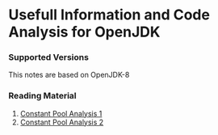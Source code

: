 # Usefull Information and Code Analysis for OpenJDK

### Supported Versions
This notes are based on OpenJDK-8

### Reading Material
1. [Constant Pool Analysis 1](https://github.com/jackkolokasis/openjdk_notes/blob/master/constant_pool.md)
1. [Constant Pool Analysis 2](https://github.com/jackkolokasis/openjdk_notes/blob/master/constant_pool_2.md)



